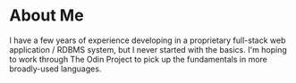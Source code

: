 # About Me

I have a few years of experience developing in a proprietary full-stack web application / RDBMS system, but I never started with the basics.
I'm hoping to work through The Odin Project to pick up the fundamentals in more broadly-used languages.
